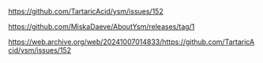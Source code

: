 https://github.com/TartaricAcid/ysm/issues/152

https://github.com/MiskaDaeve/AboutYsm/releases/tag/1

https://web.archive.org/web/20241007014833/https://github.com/TartaricAcid/ysm/issues/152